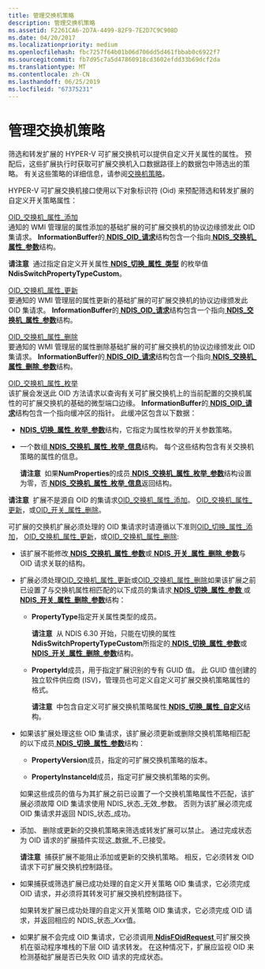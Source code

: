 ```yaml
---
title: 管理交换机策略
description: 管理交换机策略
ms.assetid: F2261CA6-2D7A-4499-82F9-7E2D7C9C908D
ms.date: 04/20/2017
ms.localizationpriority: medium
ms.openlocfilehash: fbc7257f64b01b06d706dd5d461fbbab0c6922f7
ms.sourcegitcommit: fb7d95c7a5d47860918cd3602efdd33b69dcf2da
ms.translationtype: MT
ms.contentlocale: zh-CN
ms.lasthandoff: 06/25/2019
ms.locfileid: "67375231"
---
```

# <a name="managing-switch-policies"></a>管理交换机策略


筛选和转发扩展的 HYPER-V 可扩展交换机可以提供自定义开关属性的属性。 预配后，这些扩展执行时获取可扩展交换机入口数据路径上的数据包中筛选出的策略。 有关这些策略的详细信息，请参阅[交换机策略](switch-policies.md)。

HYPER-V 可扩展交换机接口使用以下对象标识符 (Oid) 来预配筛选和转发扩展的自定义开关策略属性：

<a href="" id="oid-switch-property-add"></a>[OID\_交换机\_属性\_添加](https://docs.microsoft.com/windows-hardware/drivers/network/oid-switch-property-add)  
通知的 WMI 管理层的属性添加的基础扩展的可扩展交换机的协议边缘颁发此 OID 集请求。 **InformationBuffer**的[ **NDIS\_OID\_请求**](https://docs.microsoft.com/windows-hardware/drivers/ddi/content/ndis/ns-ndis-_ndis_oid_request)结构包含一个指向[ **NDIS\_交换机\_属性\_参数**](https://docs.microsoft.com/windows-hardware/drivers/ddi/content/ntddndis/ns-ntddndis-_ndis_switch_property_parameters)结构。

**请注意**  通过指定自定义开关属性[ **NDIS\_切换\_属性\_类型**](https://docs.microsoft.com/windows-hardware/drivers/ddi/content/ntddndis/ne-ntddndis-_ndis_switch_property_type) 的枚举值**NdisSwitchPropertyTypeCustom**。

 

<a href="" id="oid-switch-property-update"></a>[OID\_交换机\_属性\_更新](https://docs.microsoft.com/windows-hardware/drivers/network/oid-switch-property-update)  
要通知的 WMI 管理层的属性更新的基础扩展的可扩展交换机的协议边缘颁发此 OID 集请求。 **InformationBuffer**的[ **NDIS\_OID\_请求**](https://docs.microsoft.com/windows-hardware/drivers/ddi/content/ndis/ns-ndis-_ndis_oid_request)结构包含一个指向[ **NDIS\_交换机\_属性\_参数**](https://docs.microsoft.com/windows-hardware/drivers/ddi/content/ntddndis/ns-ntddndis-_ndis_switch_property_parameters)结构。

<a href="" id="oid-switch-property-delete"></a>[OID\_交换机\_属性\_删除](https://docs.microsoft.com/windows-hardware/drivers/network/oid-switch-property-delete)  
要通知的 WMI 管理层的属性删除基础扩展的可扩展交换机的协议边缘颁发此 OID 集请求。 **InformationBuffer**的[ **NDIS\_OID\_请求**](https://docs.microsoft.com/windows-hardware/drivers/ddi/content/ndis/ns-ndis-_ndis_oid_request)结构包含一个指向[ **NDIS\_交换机\_属性\_删除\_参数**](https://docs.microsoft.com/windows-hardware/drivers/ddi/content/ntddndis/ns-ntddndis-_ndis_switch_property_delete_parameters)结构。

<a href="" id="oid-switch-property-enum"></a>[OID\_交换机\_属性\_枚举](https://docs.microsoft.com/windows-hardware/drivers/network/oid-switch-property-enum)  
该扩展会发送此 OID 方法请求以查询有关可扩展交换机上的当前配置的交换机属性的可扩展交换机的基础的微型端口边缘。 **InformationBuffer**的[ **NDIS\_OID\_请求**](https://docs.microsoft.com/windows-hardware/drivers/ddi/content/ndis/ns-ndis-_ndis_oid_request)结构包含一个指向缓冲区的指针。 此缓冲区包含以下数据：

-   [ **NDIS\_切换\_属性\_枚举\_参数**](https://docs.microsoft.com/windows-hardware/drivers/ddi/content/ntddndis/ns-ntddndis-_ndis_switch_property_enum_parameters)结构，它指定为属性枚举的开关参数策略。

-   一个数组[ **NDIS\_交换机\_属性\_枚举\_信息**](https://docs.microsoft.com/windows-hardware/drivers/ddi/content/ntddndis/ns-ntddndis-_ndis_switch_property_enum_info)结构。 每个这些结构包含有关交换机策略的属性的信息。

    **请注意**  如果**NumProperties**的成员[ **NDIS\_交换机\_属性\_枚举\_参数**](https://docs.microsoft.com/windows-hardware/drivers/ddi/content/ntddndis/ns-ntddndis-_ndis_switch_property_enum_parameters)结构设置为零，否[ **NDIS\_交换机\_属性\_枚举\_信息**](https://docs.microsoft.com/windows-hardware/drivers/ddi/content/ntddndis/ns-ntddndis-_ndis_switch_property_enum_info)返回结构。

     

**请注意**  扩展不是源自 OID 的集请求[OID\_交换机\_属性\_添加](https://docs.microsoft.com/windows-hardware/drivers/network/oid-switch-property-add)。 [OID\_交换机\_属性\_更新](https://docs.microsoft.com/windows-hardware/drivers/network/oid-switch-property-update)，或[OID\_开关\_属性\_删除](https://docs.microsoft.com/windows-hardware/drivers/network/oid-switch-property-delete)。

 

可扩展的交换机扩展必须处理的 OID 集请求时请遵循以下准则[OID\_切换\_属性\_添加](https://docs.microsoft.com/windows-hardware/drivers/network/oid-switch-property-add)， [OID\_交换机\_属性\_更新](https://docs.microsoft.com/windows-hardware/drivers/network/oid-switch-property-update)，或[OID\_交换机\_属性\_删除](https://docs.microsoft.com/windows-hardware/drivers/network/oid-switch-property-delete):

-   该扩展不能修改[ **NDIS\_交换机\_属性\_参数**](https://docs.microsoft.com/windows-hardware/drivers/ddi/content/ntddndis/ns-ntddndis-_ndis_switch_property_parameters)或[ **NDIS\_开关\_属性\_删除\_参数**](https://docs.microsoft.com/windows-hardware/drivers/ddi/content/ntddndis/ns-ntddndis-_ndis_switch_property_delete_parameters)与 OID 请求关联的结构。

-   扩展必须处理[OID\_交换机\_属性\_更新](https://docs.microsoft.com/windows-hardware/drivers/network/oid-switch-property-update)或[OID\_交换机\_属性\_删除](https://docs.microsoft.com/windows-hardware/drivers/network/oid-switch-property-delete)如果该扩展之前已设置了与交换机属性相匹配的以下成员的集请求[ **NDIS\_切换\_属性\_参数** ](https://docs.microsoft.com/windows-hardware/drivers/ddi/content/ntddndis/ns-ntddndis-_ndis_switch_port_property_parameters)或[ **NDIS\_开关\_属性\_删除\_参数**](https://docs.microsoft.com/windows-hardware/drivers/ddi/content/ntddndis/ns-ntddndis-_ndis_switch_property_delete_parameters)结构：

    -   **PropertyType**指定开关属性类型的成员。

        **请注意**  从 NDIS 6.30 开始，只能在切换的属性**NdisSwitchPropertyTypeCustom**所指定的[ **NDIS\_切换\_属性\_参数**](https://docs.microsoft.com/windows-hardware/drivers/ddi/content/ntddndis/ns-ntddndis-_ndis_switch_port_property_parameters)或[ **NDIS\_开关\_属性\_删除\_参数**](https://docs.microsoft.com/windows-hardware/drivers/ddi/content/ntddndis/ns-ntddndis-_ndis_switch_property_delete_parameters)结构。

         

    -   **PropertyId**成员，用于指定扩展识别的专有 GUID 值。 此 GUID 值创建的独立软件供应商 (ISV)，管理员也可定义自定义可扩展交换机策略属性的格式。

        **请注意**  中包含自定义可扩展交换机策略属性[ **NDIS\_切换\_属性\_自定义**](https://docs.microsoft.com/windows-hardware/drivers/ddi/content/ntddndis/ns-ntddndis-_ndis_switch_property_custom)结构。

         

-   如果该扩展处理这些 OID 集请求，该扩展必须更新或删除交换机策略相匹配的以下成员[ **NDIS\_切换\_属性\_参数**](https://docs.microsoft.com/windows-hardware/drivers/ddi/content/ntddndis/ns-ntddndis-_ndis_switch_property_parameters)结构：

    -   **PropertyVersion**成员，指定的可扩展交换机策略的版本。

    -   **PropertyInstanceId**成员，指定可扩展交换机策略的实例。

    如果这些成员的值与为其扩展之前已设置了一个交换机策略属性不匹配，该扩展必须故障 OID 集请求使用 NDIS\_状态\_无效\_参数。 否则为该扩展必须完成 OID 集请求并返回 NDIS\_状态\_成功。

-   添加、 删除或更新的交换机策略来筛选或转发扩展可以禁止。 通过完成状态为 OID 请求的扩展插件实现这\_数据\_不\_已接受。

    **请注意**  捕获扩展不能阻止添加或更新的交换机策略。 相反，它必须转发 OID 请求下可扩展交换机控制路径。

     

-   如果捕获或筛选扩展已成功处理的自定义开关策略 OID 集请求，它必须完成 OID 请求，并必须将其转发可扩展交换机控制路径下。

    如果转发扩展已成功处理的自定义开关策略 OID 集请求，它必须完成 OID 请求，并返回相应的 NDIS\_状态\_*Xxx*值。

-   如果扩展不会完成 OID 集请求，它必须调用[ **NdisFOidRequest** ](https://docs.microsoft.com/windows-hardware/drivers/ddi/content/ndis/nf-ndis-ndisfoidrequest)可扩展交换机在驱动程序堆栈的下层 OID 请求转发。 在这种情况下，扩展应监视 OID 来检测基础扩展是否已失败 OID 请求的完成状态。

 

 





